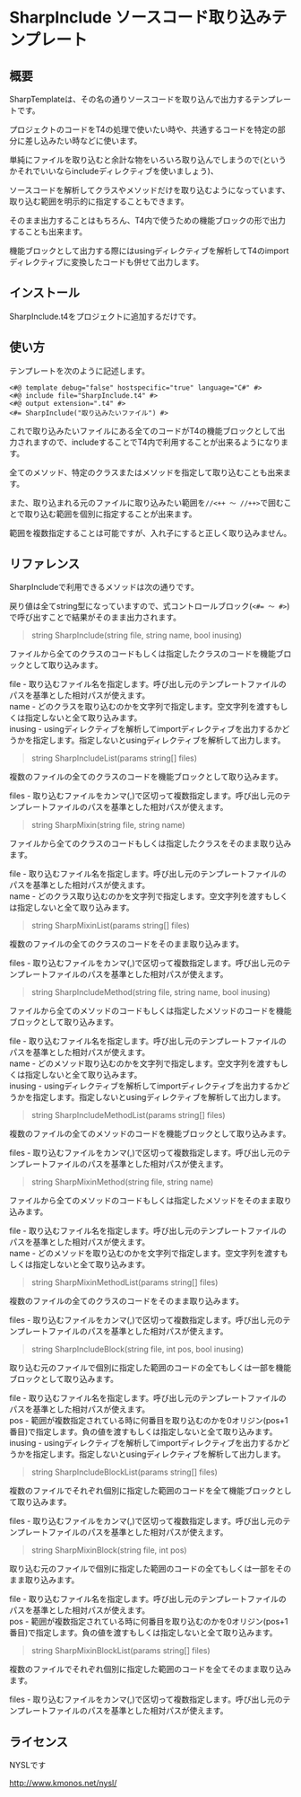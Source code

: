 ﻿SharpInclude    ソースコード取り込みテンプレート
====

概要
----

SharpTemplateは、その名の通りソースコードを取り込んで出力するテンプレートです。

プロジェクトのコードをT4の処理で使いたい時や、共通するコードを特定の部分に差し込みたい時などに使います。

単純にファイルを取り込むと余計な物をいろいろ取り込んでしまうので(というかそれでいいならincludeディレクティブを使いましょう)、

ソースコードを解析してクラスやメソッドだけを取り込むようになっています、取り込む範囲を明示的に指定することもできます。

そのまま出力することはもちろん、T4内で使うための機能ブロックの形で出力することも出来ます。

機能ブロックとして出力する際にはusingディレクティブを解析してT4のimportディレクティブに変換したコードも併せて出力します。


インストール
----

SharpInclude.t4をプロジェクトに追加するだけです。


使い方
----

テンプレートを次のように記述します。

    <#@ template debug="false" hostspecific="true" language="C#" #>
    <#@ include file="SharpInclude.t4" #>
	<#@ output extension=".t4" #>
    <#= SharpInclude("取り込みたいファイル") #>

これで取り込みたいファイルにある全てのコードがT4の機能ブロックとして出力されますので、includeすることでT4内で利用することが出来るようになります。

全てのメソッド、特定のクラスまたはメソッドを指定して取り込むことも出来ます。

また、取り込まれる元のファイルに取り込みたい範囲を```//<++ ～ //++>```で囲むことで取り込む範囲を個別に指定することが出来ます。

範囲を複数指定することは可能ですが、入れ子にすると正しく取り込みません。


リファレンス
----

SharpIncludeで利用できるメソッドは次の通りです。

戻り値は全てstring型になっていますので、式コントロールブロック(```<#= ～ #>```)で呼び出すことで結果がそのまま出力されます。

>string SharpInclude(string file, string name, bool inusing)

ファイルから全てのクラスのコードもしくは指定したクラスのコードを機能ブロックとして取り込みます。

file - 取り込むファイル名を指定します。呼び出し元のテンプレートファイルのパスを基準とした相対パスが使えます。<br/>
name - どのクラスを取り込むのかを文字列で指定します。空文字列を渡すもしくは指定しないと全て取り込みます。<br/>
inusing - usingディレクティブを解析してimportディレクティブを出力するかどうかを指定します。指定しないとusingディレクティブを解析して出力します。


>string SharpIncludeList(params string[] files)

複数のファイルの全てのクラスのコードを機能ブロックとして取り込みます。

files - 取り込むファイルをカンマ(,)で区切って複数指定します。呼び出し元のテンプレートファイルのパスを基準とした相対パスが使えます。


>string SharpMixin(string file, string name)

ファイルから全てのクラスのコードもしくは指定したクラスをそのまま取り込みます。

file - 取り込むファイル名を指定します。呼び出し元のテンプレートファイルのパスを基準とした相対パスが使えます。<br />
name - どのクラス取り込むのかを文字列で指定します。空文字列を渡すもしくは指定しないと全て取り込みます。


>string SharpMixinList(params string[] files)

複数のファイルの全てのクラスのコードをそのまま取り込みます。

files - 取り込むファイルをカンマ(,)で区切って複数指定します。呼び出し元のテンプレートファイルのパスを基準とした相対パスが使えます。


>string SharpIncludeMethod(string file, string name, bool inusing)

ファイルから全てのメソッドのコードもしくは指定したメソッドのコードを機能ブロックとして取り込みます。

file - 取り込むファイル名を指定します。呼び出し元のテンプレートファイルのパスを基準とした相対パスが使えます。<br/>
name - どのメソッド取り込むのかを文字列で指定します。空文字列を渡すもしくは指定しないと全て取り込みます。<br/>
inusing - usingディレクティブを解析してimportディレクティブを出力するかどうかを指定します。指定しないとusingディレクティブを解析して出力します。


>string SharpIncludeMethodList(params string[] files)

複数のファイルの全てのメソッドのコードを機能ブロックとして取り込みます。

files - 取り込むファイルをカンマ(,)で区切って複数指定します。呼び出し元のテンプレートファイルのパスを基準とした相対パスが使えます。


>string SharpMixinMethod(string file, string name)

ファイルから全てのメソッドのコードもしくは指定したメソッドをそのまま取り込みます。

file - 取り込むファイル名を指定します。呼び出し元のテンプレートファイルのパスを基準とした相対パスが使えます。<br />
name - どのメソッドを取り込むのかを文字列で指定します。空文字列を渡すもしくは指定しないと全て取り込みます。


>string SharpMixinMethodList(params string[] files)

複数のファイルの全てのクラスのコードをそのまま取り込みます。

files - 取り込むファイルをカンマ(,)で区切って複数指定します。呼び出し元のテンプレートファイルのパスを基準とした相対パスが使えます。


>string SharpIncludeBlock(string file, int pos, bool inusing)

取り込む元のファイルで個別に指定した範囲のコードの全てもしくは一部を機能ブロックとして取り込みます。

file - 取り込むファイル名を指定します。呼び出し元のテンプレートファイルのパスを基準とした相対パスが使えます。<br/>
pos - 範囲が複数指定されている時に何番目を取り込むのかを0オリジン(pos+1番目)で指定します。負の値を渡すもしくは指定しないと全て取り込みます。<br/>
inusing - usingディレクティブを解析してimportディレクティブを出力するかどうかを指定します。指定しないとusingディレクティブを解析して出力します。


>string SharpIncludeBlockList(params string[] files)

複数のファイルでそれぞれ個別に指定した範囲のコードを全て機能ブロックとして取り込みます。

files - 取り込むファイルをカンマ(,)で区切って複数指定します。呼び出し元のテンプレートファイルのパスを基準とした相対パスが使えます。


>string SharpMixinBlock(string file, int pos)

取り込む元のファイルで個別に指定した範囲のコードの全てもしくは一部をそのまま取り込みます。

file - 取り込むファイル名を指定します。呼び出し元のテンプレートファイルのパスを基準とした相対パスが使えます。<br />
pos - 範囲が複数指定されている時に何番目を取り込むのかを0オリジン(pos+1番目)で指定します。負の値を渡すもしくは指定しないと全て取り込みます。


>string SharpMixinBlockList(params string[] files)

複数のファイルでそれぞれ個別に指定した範囲のコードを全てそのまま取り込みます。

files - 取り込むファイルをカンマ(,)で区切って複数指定します。呼び出し元のテンプレートファイルのパスを基準とした相対パスが使えます。


ライセンス
-----

NYSLです

http://www.kmonos.net/nysl/